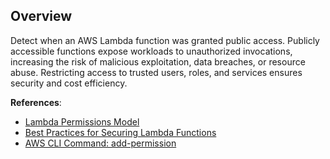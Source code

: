 ## Overview

Detect when an AWS Lambda function was granted public access. Publicly accessible functions expose workloads to unauthorized invocations, increasing the risk of malicious exploitation, data breaches, or resource abuse. Restricting access to trusted users, roles, and services ensures security and cost efficiency.

**References**:
- [Lambda Permissions Model](https://docs.aws.amazon.com/lambda/latest/dg/access-control-resource-based.html)
- [Best Practices for Securing Lambda Functions](https://docs.aws.amazon.com/lambda/latest/dg/best-practices.html)
- [AWS CLI Command: add-permission](https://docs.aws.amazon.com/cli/latest/reference/lambda/add-permission.html)

